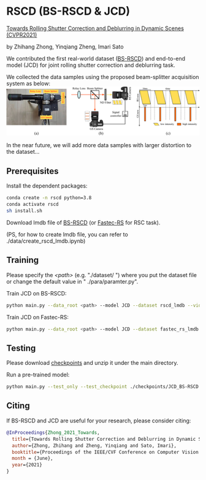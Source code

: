 # RSCD (BS-RSCD & JCD)

[Towards Rolling Shutter Correction and Deblurring in Dynamic Scenes (CVPR2021)](https://arxiv.org/abs/2104.01601)

by Zhihang Zhong, Yinqiang Zheng, Imari Sato

We contributed the first real-world
dataset ([BS-RSCD](https://drive.google.com/file/d/1hgzibaez7EipmPSN-3GzQO0_mlyruKGa/view?usp=sharing)) and end-to-end model (JCD) for joint rolling
shutter correction and deblurring task.

We collected the data samples using the proposed beam-splitter acquisition system as below:  
![image](https://github.com/zzh-tech/Images/blob/master/RSCD/acquisition_system.png)

In the near future, we will add more data samples with larger distortion to the dataset...

## Prerequisites

Install the dependent packages:

```bash
conda create -n rscd python=3.8
conda activate rscd
sh install.sh
```

Download lmdb file of [BS-RSCD](https://drive.google.com/file/d/1j4gxN28KmDA7Yl1W37i87n3nFIgmZh2_/view?usp=sharing)
(or [Fastec-RS](https://drive.google.com/file/d/1JGzY_8tVVP-oy7jFL1TL84gt3yz1bry3/view?usp=sharing) for RSC task).

(PS, for how to create lmdb file, you can refer to ./data/create_rscd_lmdb.ipynb)
## Training

Please specify the *\<path\>* (e.g. "./dataset/ ") where you put the dataset file or change the default value in "
./para/paramter.py".

Train JCD on BS-RSCD:

```bash
python main.py --data_root <path> --model JCD --dataset rscd_lmdb --video
```

Train JCD on Fastec-RS:

```bash
python main.py --data_root <path> --model JCD --dataset fastec_rs_lmdb --video
```

## Testing

Please download [checkpoints](https://drive.google.com/file/d/1bGFHNjoqTGk78UTF-7qDm6hVU4Oqe7N3/view?usp=sharing) and
unzip it under the main directory.

Run a pre-trained model:

```bash
python main.py --test_only --test_checkpoint ./checkpoints/JCD_BS-RSCD.tar --video
```

## Citing

If BS-RSCD and JCD are useful for your research, please consider citing:

```bibtex
@InProceedings{Zhong_2021_Towards,
  title={Towards Rolling Shutter Correction and Deblurring in Dynamic Scenes},
  author={Zhong, Zhihang and Zheng, Yinqiang and Sato, Imari},
  booktitle={Proceedings of the IEEE/CVF Conference on Computer Vision and Pattern Recognition (CVPR)},
  month = {June},
  year={2021}
}
```
